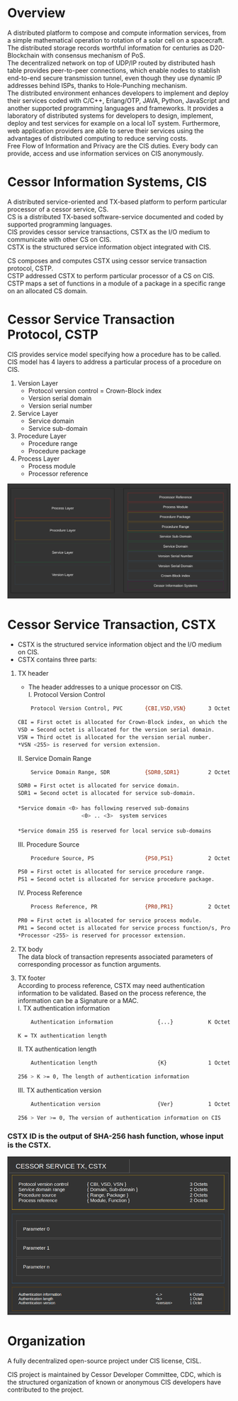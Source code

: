 # Overview

A distributed platform to compose and compute information services, from a simple mathematical operation to rotation of a solar cell on a spacecraft.<br/>
The distributed storage records worthful information for centuries as D20-Blockchain with consensus mechanism of PoS.<br/>
The decentralized network on top of UDP/IP routed by distributed hash table provides peer-to-peer connections, which enable nodes to stablish end-to-end secure transmission tunnel, even though they use dynamic IP addresses behind ISPs, thanks to Hole-Punching mechanism.<br/>
The distributed environment enhances developers to implement and deploy their services coded with C/C++, Erlang/OTP, JAVA, Python, JavaScript and another supported programming languages and frameworks. It provides a laboratory of distributed systems for developers to design, implement, deploy and test services for example on a local IoT system. Furthermore, web application providers are able to serve their services using the advantages of distributed computing to reduce serving costs.<br/>
Free Flow of Information and Privacy are the CIS duties. Every body can provide, access and use information services on CIS anonymously.<br/>



# Cessor Information Systems, CIS

A distributed service-oriented and TX-based platform to perform particular processor of a cessor service, CS.<br />
CS is a distributed TX-based software-service documented and coded by supported programming languages.<br />
CIS provides cessor service transactions, CSTX as the I/O medium to communicate with other CS on CIS.<br />
CSTX is the structured service information object integrated with CIS.<br />

CS composes and computes CSTX using cessor service transaction protocol, CSTP.<br />
CSTP addressed CSTX to perform particular processor of a CS on CIS.<br />
CSTP maps a set of functions in a module of a package in a specific range on an allocated CS domain.<br />

# Cessor Service Transaction Protocol, CSTP

CIS provides service model specifying how a procedure has to be called.
CIS model has 4 layers to address a particular process of a procedure on CIS.

1. Version Layer<br />
	- Protocol version control = Crown-Block index
	- Version serial domain
	- Version serial number
2. Service Layer
	- Service domain
	- Service sub-domain
3. Procedure Layer
	- Procedure range
	- Procedure package
4. Process Layer
	- Process module
	- Processor reference

![alt text][ref_cstp_layers]

# Cessor Service Transaction, CSTX
- CSTX is the structured service information object and the I/O medium on CIS.
- CSTX contains three parts:

1. TX header<br/>
    - The header addresses to a unique processor on CIS.<br/>
	I. Protocol Version Control
    ```sh
        Protocol Version Control, PVC       {CBI,VSD,VSN}       3 Octets
    ```
    ```sh
    CBI = First octet is allocated for Crown-Block index, on which the protocol is issued.
    VSD = Second octet is allocated for the version serial domain.
    VSN = Third octet is allocated for the version serial number.
    *VSN <255> is reserved for version extension.
    ```

	II. Service Domain Range

    ```sh
        Service Domain Range, SDR           {SDR0,SDR1}         2 Octets
    ```
    ```sh
    SDR0 = First octet is allocated for service domain.
    SDR1 = Second octet is allocated for service sub-domain.

    *Service domain <0> has following reserved sub-domains
                        <0> .. <3>	system services

    *Service domain 255 is reserved for local service sub-domains
    ```

	III. Procedure Source
    ```sh
        Procedure Source, PS                {PS0,PS1}           2 Octets
    ```
    ```sh
    PS0 = First octet is allocated for service procedure range.
	PS1 = Second octet is allocated for service procedure package.
    ```

	IV. Process Reference

    ```sh
        Process Reference, PR               {PR0,PR1}           2 Octets
    ```
    ```sh
    PR0 = First octet is allocated for service process module.
    PR1 = Second octet is allocated for service process function/s, Processor.
    *Processor <255> is reserved for processor extension.
    ```


2. TX body<br/>
    The data block of transaction represents associated parameters of corresponding processor as function arguments.
	
3. TX footer<br/>
	According to process reference, CSTX may need authentication information to be validated.
	Based on the process reference, the information can be a Signature or a MAC.<br/>
    I. TX authentication information
    ```sh
        Authentication information              {...}           K Octets
    ```
    ```sh
    K = TX authentication length
    ```
    II. TX authentication length
    ```sh
        Authentication length                   {K}             1 Octet
    ```
    ```sh
    256 > K >= 0, The length of authentication information
    ```
    III. TX authentication version
    ```sh
        Authentication version                  {Ver}           1 Octet
    ```
    ```sh
    256 > Ver >= 0, The version of authentication information on CIS
    ```
### CSTX ID is the output of SHA-256 hash function, whose input is the CSTX.<br/>
![alt text][ref_cstx]
# Organization

A fully decentralized open-source project under CIS license, CISL.<br/>

CIS project is maintained by Cessor Developer Committee, CDC, which is the structured organization of known or anonymous CIS developers have contributed to the project.





[ref_cstp_layers]: <https://github.com/cessor-org/CIS/blob/main/docs/CSTP/CSTP-layers.png>
[ref_cstx]: <https://github.com/cessor-org/CIS/blob/main/docs/CSTP/CSTX.png>